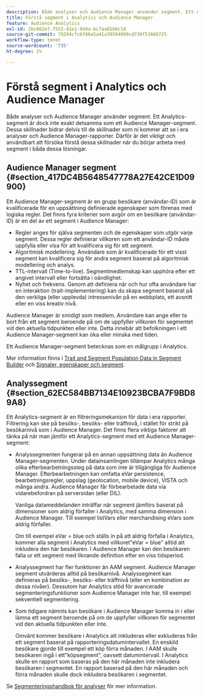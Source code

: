 ```yaml
---
description: Både analyser och Audience Manager använder segment. Ett Analytics-segment är dock inte exakt detsamma som ett Audience Manager-segment. Dessa skillnader bidrar delvis till de skillnader som ni kommer att se i era analyser och Audience Manager-rapporter. Därför är det viktigt och användbart att försöka förstå dessa skillnader när du börjar arbeta med segment i båda dessa lösningar.
title: Förstå segment i Analytics och Audience Manager
feature: Audience Analytics
exl-id: 2bc662e7-7552-41e1-9d4a-bc7aa81b8c1d
source-git-commit: 79294cfc6f86e5a41a39504099cd730f53668725
workflow-type: tm+mt
source-wordcount: '735'
ht-degree: 1%

---
```


# Förstå segment i Analytics och Audience Manager

Både analyser och Audience Manager använder segment. Ett Analytics-segment är dock inte exakt detsamma som ett Audience Manager-segment. Dessa skillnader bidrar delvis till de skillnader som ni kommer att se i era analyser och Audience Manager-rapporter. Därför är det viktigt och användbart att försöka förstå dessa skillnader när du börjar arbeta med segment i båda dessa lösningar.

## Audience Manager segment {#section_417DC4B5648547778A27E42CE1D09900}

Ett Audience Manager-segment är en grupp besökare (användar-ID) som är kvalificerade för en uppsättning definierade egenskaper som förenas med logiska regler. Det finns fyra kriterier som avgör om en besökare (användar-ID) är en del av ett segment i Audience Manager:

* Regler anges för själva segmenten och de egenskaper som utgör varje segment. Dessa regler definierar villkoren som ett användar-ID måste uppfylla eller visa för att kvalificera sig för ett segment.
* Algoritmisk modellering. Användare som är kvalificerade för ett visst segment kan kvalificera sig för andra segment baserat på algoritmisk modellering och analys.
* TTL-intervall (Time-to-live). Segmentmedlemskap kan upphöra efter ett angivet intervall eller fortsätta i oändlighet.
* Nyhet och frekvens. Genom att definiera när och hur ofta användare har en interaktion (trait-implementering) kan du skapa segment baserat på den verkliga (eller upplevda) intressenivån på en webbplats, ett avsnitt eller en viss kreativ nivå.

Audience Manager är smidigt som medlem. Användare kan ange eller ta bort från ett segment beroende på om de uppfyller villkoren för segmentet vid den aktuella tidpunkten eller inte. Detta innebär att befolkningen i ett Audience Manager-segment kan öka eller minska med tiden.

Ett Audience Manager-segment betecknas som en målgrupp i Analytics.

Mer information finns i [Trait and Segment Population Data in Segment Builder](https://experienceleague.adobe.com/docs/audience-manager/user-guide/features/segments/segment-builder-data.html) och [Signaler, egenskaper och segment](https://experienceleague.adobe.com/docs/audience-manager/user-guide/reference/signal-trait-segment.html).

## Analyssegment {#section_62EC584BB7134E10923BCBA7F9BD89A8}

Ett Analytics-segment är en filtreringsmekanism för data i era rapporter. Filtrering kan ske på besöks-, besöks- eller träffnivå, i stället för strikt på besökarnivå som i Audience Manager. Det finns flera viktiga faktorer att tänka på när man jämför ett Analytics-segment med ett Audience Manager-segment:

* Analyssegmenten fungerar på en annan uppsättning data än Audience Manager-segmenten. Under datainsamlingen tillämpar Analytics många olika efterbearbetningssteg på data som inte är tillgängliga för Audience Manager. Efterbearbetningen kan omfatta eVar persistence, bearbetningsregler, uppslag (geolocation, mobile device), VISTA och många andra. Audience Manager får förbearbetade data via vidarebefordran på serversidan (eller DIL).

   Vanliga datameddelanden inträffar när segment jämförs baserat på dimensioner som aldrig förfaller i Analytics, med samma dimension i Audience Manager. Till exempel listVars eller merchandising eVars som aldrig förfaller.

   Om till exempel eVar = blue och ställs in på att aldrig förfalla i Analytics, kommer alla segment i Analytics med villkoret&quot;eVar = blue&quot; alltid att inkludera den här besökaren. I Audience Manager kan den besökaren falla ur ett segment med liknande definition efter en viss tidsperiod.

* Analyssegment har fler funktioner än AAM segment. Audience Manager segment utvärderas alltid på besökarnivå. Analyssegment kan definieras på besöks-, besöks- eller träffnivå (eller en kombination av dessa nivåer). Dessutom har Analytics stöd för avancerade segmenteringsfunktioner som Audience Manager inte har, till exempel sekventiell segmentering.
* Som tidigare nämnts kan besökare i Audience Manager komma in i eller lämna ett segment beroende på om de uppfyller villkoren för segmentet vid den aktuella tidpunkten eller inte.

   Omvänt kommer besökare i Analytics att inkluderas eller exkluderas från ett segment baserat på rapporteringsdatumintervallet. En enskild besökare gjorde till exempel ett köp förra månaden. I AAM skulle besökaren ingå i ett&quot;köpsegment&quot;, oavsett datumintervall. I Analytics skulle en rapport som baseras på den här månaden inte inkludera besökaren i segmentet. En rapport baserad på den här månaden och förra månaden skulle dock inkludera besökaren i segmentet.

Se [Segmenteringshandbok för analyser](https://experienceleague.adobe.com/docs/analytics/components/segmentation/seg-home.html) för mer information.
